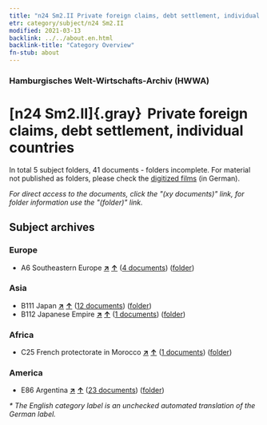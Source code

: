 ```yaml
---
title: "n24 Sm2.II Private foreign claims, debt settlement, individual countries"
etr: category/subject/n24 Sm2.II
modified: 2021-03-13
backlink: ../../about.en.html
backlink-title: "Category Overview"
fn-stub: about
---
```


### Hamburgisches Welt-Wirtschafts-Archiv (HWWA)
# [n24 Sm2.II]{.gray}&#8201; Private foreign claims, debt settlement, individual countries&#160; 





In total 5 subject folders, 41 documents - folders incomplete.
For material not published as folders, please check the [digitized films](/film/h1_sh) (in German).

_For direct access to the documents, click the "(xy documents)" link, for folder information use the "(folder)" link._

## Subject archives



### Europe

- A6 Southeastern Europe [**&nearr;**](../../../geo/i/140900/about.en.html "Southeastern Europe (all folders)") [**&uarr;**](../../../geo/about.en.html#A6 "Country category system") (<a href="https://pm20.zbw.eu/dfgview/sh/140900,145342" title="about: Southeastern Europe : Private foreign claims, debt settlement, individual countries" target="_blank">4 documents</a>) ([folder](http://purl.org/pressemappe20/folder/sh/140900,145342))

### Asia

- B111 Japan [**&nearr;**](../../../geo/i/141272/about.en.html "Japan (all folders)") [**&uarr;**](../../../geo/about.en.html#B111 "Country category system") (<a href="https://pm20.zbw.eu/dfgview/sh/141272,145342" title="about: Japan : Private foreign claims, debt settlement, individual countries" target="_blank">12 documents</a>) ([folder](http://purl.org/pressemappe20/folder/sh/141272,145342))
- B112 Japanese Empire [**&nearr;**](../../../geo/i/141273/about.en.html "Japanese Empire (all folders)") [**&uarr;**](../../../geo/about.en.html#B112 "Country category system") (<a href="https://pm20.zbw.eu/dfgview/sh/141273,145342" title="about: Japanese Empire : Private foreign claims, debt settlement, individual countries" target="_blank">1 documents</a>) ([folder](http://purl.org/pressemappe20/folder/sh/141273,145342))

### Africa

- C25 French protectorate in Morocco [**&nearr;**](../../../geo/i/141358/about.en.html "French protectorate in Morocco (all folders)") [**&uarr;**](../../../geo/about.en.html#C25 "Country category system") (<a href="https://pm20.zbw.eu/dfgview/sh/141358,145342" title="about: French protectorate in Morocco : Private foreign claims, debt settlement, individual countries" target="_blank">1 documents</a>) ([folder](http://purl.org/pressemappe20/folder/sh/141358,145342))

### America

- E86 Argentina [**&nearr;**](../../../geo/i/141692/about.en.html "Argentina (all folders)") [**&uarr;**](../../../geo/about.en.html#E86 "Country category system") (<a href="https://pm20.zbw.eu/dfgview/sh/141692,145342" title="about: Argentina : Private foreign claims, debt settlement, individual countries" target="_blank">23 documents</a>) ([folder](http://purl.org/pressemappe20/folder/sh/141692,145342))


_* The English category label is an unchecked automated translation of the German label._

